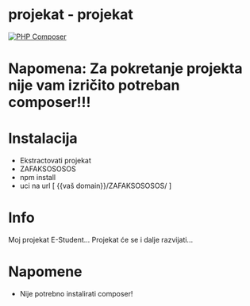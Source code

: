 # projekat - projekat

[![PHP Composer](https://github.com/Marko9827/zafaksOSOSOS/actions/workflows/php.yml/badge.svg)](https://github.com/Marko9827/zafaksOSOSOS/actions/workflows/php.yml)
# Napomena: Za pokretanje projekta nije vam izričito potreban composer!!!

# Instalacija
- Ekstractovati projekat
- ZAFAKSOSOSOS
- npm install
- uci na url [ {{vaš domain}}/ZAFAKSOSOSOS/ ]

# Info

Moj projekat E-Student...
Projekat će se i dalje razvijati...

# Napomene
- Nije potrebno instalirati composer!
